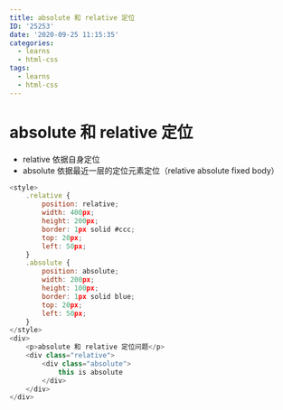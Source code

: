 ```yaml
---
title: absolute 和 relative 定位
ID: '25253'
date: '2020-09-25 11:15:35'
categories:
  - learns
  - html-css
tags:
  - learns
  - html-css
---
```


# absolute 和 relative 定位

- relative 依据自身定位
- absolute 依据最近一层的定位元素定位（relative absolute fixed body）

``` js 
<style>
    .relative {
        position: relative;
        width: 400px;
        height: 200px;
        border: 1px solid #ccc;
        top: 20px;
        left: 50px;
    }
    .absolute {
        position: absolute;
        width: 200px;
        height: 100px;
        border: 1px solid blue;
        top: 20px;
        left: 50px;
    }
</style>
<div>
    <p>absolute 和 relative 定位问题</p>
    <div class="relative">
        <div class="absolute">
            this is absolute
        </div>
    </div>
</div>
```
 
 
 
 

